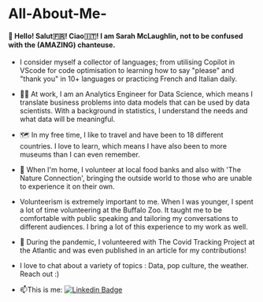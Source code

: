 # All-About-Me-

#### 👋 Hello! Salut🇫🇷! Ciao🇮🇹! I am Sarah McLaughlin, not to be confused with the (**AMAZING**) chanteuse.
- I consider myself a collector of languages; from utilising Copilot in VScode for code optimisation to learning how to say "please" and "thank you" in 10+ languages or practicing French and Italian daily.
- :woman_technologist: At work, I am an Analytics Engineer for Data Science, which means I translate business problems into data models that can be used by data scientists. With a background in statistics, I understand the needs and what data will be meaningful.
- 🗺 In my free time, I like to travel and have been to 18 different countries. I love to learn, which means I have also been to more museums than I can even remember.
- :seedling: When I'm home, I volunteer at local food banks and also with 'The Nature Connection', bringing the outside world to those who are unable to experience it on their own. 
- Volunteerism is extremely important to me. When I was younger, I spent a lot of time volunteering at the Buffalo Zoo. It taught me to be comfortable with public speaking and tailoring my conversations to different audiences. I bring a lot of this experience to my work as well. 
- 📰 During the pandemic, I volunteered with The Covid Tracking Project at the Atlantic and was even published in an article for my contributions! 

- I love to chat about a variety of topics : Data, pop culture, the weather. Reach out :) 

- :mailbox:This is me: [![Linkedin Badge](https://img.shields.io/badge/-sarahrmclaughlin-blue?style=flat&logo=Linkedin&logoColor=white)](https://www.linkedin.com/in/sarah-r-mclaughlin/)


